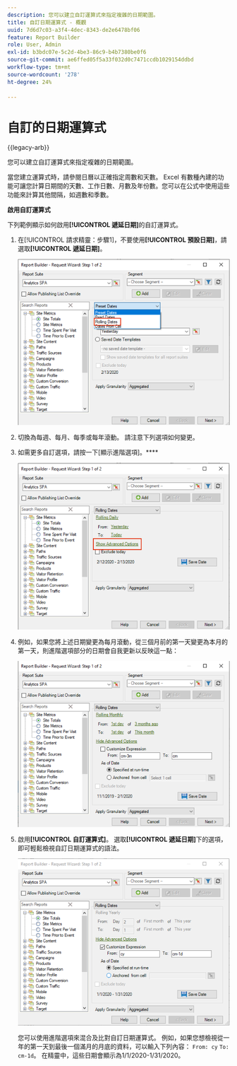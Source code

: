 ```yaml
---
description: 您可以建立自訂運算式來指定複雜的日期範圍。
title: 自訂日期運算式 - 概觀
uuid: 7d6d7c03-a3f4-4dec-8343-de2e6478bf06
feature: Report Builder
role: User, Admin
exl-id: b3bdc07e-5c2d-4be3-86c9-b4b7380be0f6
source-git-commit: ae6ffed05f5a33f032d0c7471ccdb1029154ddbd
workflow-type: tm+mt
source-wordcount: '278'
ht-degree: 24%

---
```


# 自訂的日期運算式

{{legacy-arb}}

您可以建立自訂運算式來指定複雜的日期範圍。

當您建立運算式時，請參閱日曆以正確指定周數和天數。 Excel 有數種內建的功能可讓您計算日期間的天數、工作日數、月數及年份數。您可以在公式中使用這些功能來計算其他間隔，如週數和季數。

**啟用自訂運算式**

下列範例顯示如何啟用&#x200B;**[!UICONTROL 遞延日期]**&#x200B;的自訂運算式。

1. 在[!UICONTROL 請求精靈：步驟1]，不要使用&#x200B;**[!UICONTROL 預設日期]**，請選取&#x200B;**[!UICONTROL 遞延日期]**。

   ![熒幕擷圖顯示選取的遞延日期。](assets/rolldates1.png)

1. 切換為每週、每月、每季或每年滾動。 請注意下列選項如何變更。
1. 如需更多自訂選項，請按一下[顯示進階選項]。****

   ![熒幕擷圖反白顯示[顯示進階選項]。](assets/rolldates2.png)

1. 例如，如果您將上述日期變更為每月滾動，從三個月前的第一天變更為本月的第一天，則進階選項部分的日期會自我更新以反映這一點：

   ![熒幕擷圖顯示從三個月前的第一天到本月第一天的滾動日期。](assets/rolldatesfor3.png)

1. 啟用&#x200B;**[!UICONTROL 自訂運算式]**。 選取&#x200B;**[!UICONTROL 遞延日期]**&#x200B;下的選項，即可輕鬆檢視自訂日期運算式的語法。

   ![熒幕擷圖顯示選取的自訂運算式。](assets/rolldatesfor5.png)

   您可以使用進階選項來混合及比對自訂日期運算式。 例如，如果您想檢視從一年的第一天到最後一個滿月的月底的資料，可以輸入下列內容： `From: cy` `To: cm-1d`。 在精靈中，這些日期會顯示為1/1/2020-1/31/2020。
